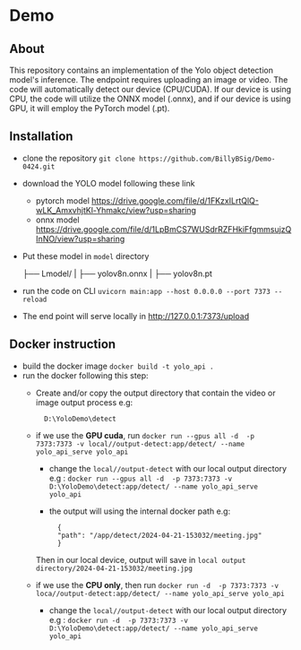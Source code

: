 # Demo

## About
This repository contains an implementation of the Yolo object detection model's inference. The endpoint requires uploading an image or video. The code will automatically detect our device (CPU/CUDA). If our device is using CPU, the code will utilize the ONNX model (.onnx), and if our device is using GPU, it will employ the PyTorch model (.pt).


## Installation

- clone the repository `git clone https://github.com/BillyBSig/Demo-0424.git`

- download the YOLO model following these link
    - pytorch model https://drive.google.com/file/d/1FKzxILrtQlQ-wLK_AmxvhjtKl-Yhmakc/view?usp=sharing
    - onnx model https://drive.google.com/file/d/1LpBmCS7WUSdrRZFHkiFfgmmsujzQInNO/view?usp=sharing
- Put these model in `model` directory

    ├── Lmodel/
    |   ├── yolov8n.onnx
    |   ├── yolov8n.pt


- run the code on CLI `uvicorn main:app --host 0.0.0.0 --port 7373 --reload`

- The end point will serve locally in http://127.0.0.1:7373/upload

## Docker instruction
- build the docker image
    `docker build -t yolo_api .`
- run the docker following this step:
    - Create and/or copy the output directory that contain the video or image output process
        e.g:

            D:\YoloDemo\detect

    - if we use the **GPU cuda**, run
            `docker run --gpus all -d  -p 7373:7373 -v local//output-detect:app/detect/ --name yolo_api_serve yolo_api`
        - change the `local//output-detect` with our local output directory
            e.g : 
            `docker run --gpus all -d  -p 7373:7373 -v D:\YoloDemo\detect:app/detect/ --name yolo_api_serve yolo_api`
        - the output will using the internal docker path
            e.g:

                {
                "path": "/app/detect/2024-04-21-153032/meeting.jpg"
                }
        Then in our local device, output will save in `local output directory/2024-04-21-153032/meeting.jpg`
    - if we use the **CPU only**, then run
            `docker run -d  -p 7373:7373 -v loca//output-detect:app/detect/ --name yolo_api_serve yolo_api`
        - change the `local//output-detect` with our local output directory
            e.g : 
                `docker run -d  -p 7373:7373 -v D:\YoloDemo\detect:app/detect/ --name yolo_api_serve yolo_api`  

